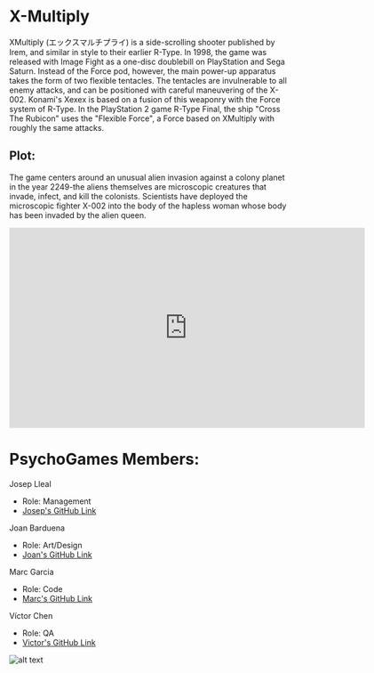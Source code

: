 ﻿# X-Multiply

XMultiply (エックスマルチプライ) is a side-scrolling shooter published by Irem, and similar in style to their earlier R-Type. In 1998, the game was released with Image Fight as a one-disc doublebill on PlayStation and Sega Saturn. Instead of the Force pod, however, the main power-up apparatus takes the form of two flexible tentacles. The tentacles are invulnerable to all enemy attacks, and can be positioned with careful maneuvering of the X-002. Konami's Xexex is based on a fusion of this weaponry with the Force system of R-Type. In the PlayStation 2 game R-Type Final, the ship "Cross The Rubicon" uses the "Flexible Force", a Force based on XMultiply with roughly the same attacks.

## Plot:
The game centers around an unusual alien invasion against a colony planet in the year 2249-the aliens themselves are microscopic creatures that invade, infect, and kill the colonists. Scientists have deployed the microscopic fighter X-002 into the body of the hapless woman whose body has been invaded by the alien queen.

<iframe width="640" height="360" src="https://www.youtube.com/embed/GcoOZxjrLdk" frameborder="0" allow="autoplay; encrypted-media" allowfullscreen></iframe>


# PsychoGames Members:

Josep Lleal
   - Role: Management
   - [Josep's GitHub Link](https://github.com/JosepLleal)
   
Joan Barduena
   - Role: Art/Design
   - [Joan's GitHub Link](https://github.com/JoanBarduena)
   
Marc Garcia
   - Role: Code
   - [Marc's GitHub Link](https://github.com/marcgreig)
   
Víctor Chen
   - Role: QA
   - [Victor's GitHub Link](https://github.com/Scarzard)
   
   
![alt text](https://i.gyazo.com/236d95cb0994d9f54e56128f57ca4d8c.jpg "Team photo")
